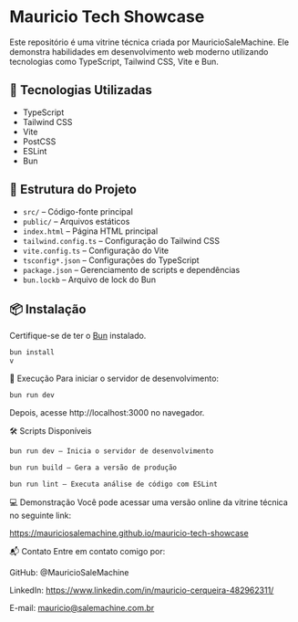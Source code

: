 # Mauricio Tech Showcase

Este repositório é uma vitrine técnica criada por MauricioSaleMachine. Ele demonstra habilidades em desenvolvimento web moderno utilizando tecnologias como TypeScript, Tailwind CSS, Vite e Bun.

## 🚀 Tecnologias Utilizadas

- TypeScript
- Tailwind CSS
- Vite
- PostCSS
- ESLint
- Bun

## 📁 Estrutura do Projeto

- `src/` – Código-fonte principal
- `public/` – Arquivos estáticos
- `index.html` – Página HTML principal
- `tailwind.config.ts` – Configuração do Tailwind CSS
- `vite.config.ts` – Configuração do Vite
- `tsconfig*.json` – Configurações do TypeScript
- `package.json` – Gerenciamento de scripts e dependências
- `bun.lockb` – Arquivo de lock do Bun

## 📦 Instalação

Certifique-se de ter o [Bun](https://bun.sh/) instalado.

```bash
bun install
v

```
🧪 Execução
Para iniciar o servidor de desenvolvimento:

```bash
bun run dev
```


Depois, acesse http://localhost:3000 no navegador.


🛠️ Scripts Disponíveis

```bash
bun run dev – Inicia o servidor de desenvolvimento

bun run build – Gera a versão de produção

bun run lint – Executa análise de código com ESLint

```


💻 Demonstração
Você pode acessar uma versão online da vitrine técnica no seguinte link:

https://mauriciosalemachine.github.io/mauricio-tech-showcase

📬 Contato
Entre em contato comigo por:

GitHub: @MauricioSaleMachine

LinkedIn: https://www.linkedin.com/in/mauricio-cerqueira-482962311/

E-mail: mauricio@salemachine.com.br


